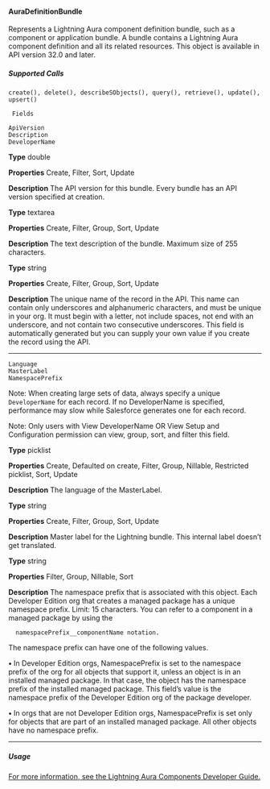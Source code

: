 #### AuraDefinitionBundle

Represents a Lightning Aura component definition bundle, such as a component or application bundle. A bundle contains a Lightning
Aura component definition and all its related resources. This object is available in API version 32.0 and later.

##### Supported Calls
```
create(), delete(), describeSObjects(), query(), retrieve(), update(), upsert()

 Fields

```
```
ApiVersion
Description
DeveloperName

```

**Type**
double

**Properties**
Create, Filter, Sort, Update

**Description**
The API version for this bundle. Every bundle has an API version specified at
creation.

**Type**
textarea

**Properties**
Create, Filter, Group, Sort, Update

**Description**
The text description of the bundle. Maximum size of 255 characters.

**Type**
string

**Properties**
Create, Filter, Group, Sort, Update

**Description**
The unique name of the record in the API. This name can contain only underscores
and alphanumeric characters, and must be unique in your org. It must begin with
a letter, not include spaces, not end with an underscore, and not contain two
consecutive underscores. This field is automatically generated but you can supply
your own value if you create the record using the API.


-----

```
Language
MasterLabel
NamespacePrefix

```

Note: When creating large sets of data, always specify a unique
`DeveloperName` for each record. If no DeveloperName is specified,
performance may slow while Salesforce generates one for each record.

Note: Only users with View DeveloperName OR View Setup and
Configuration permission can view, group, sort, and filter this field.

**Type**
picklist

**Properties**
Create, Defaulted on create, Filter, Group, Nillable, Restricted picklist, Sort, Update

**Description**
The language of the MasterLabel.

**Type**
string

**Properties**
Create, Filter, Group, Sort, Update

**Description**
Master label for the Lightning bundle. This internal label doesn’t get translated.

**Type**
string

**Properties**
Filter, Group, Nillable, Sort

**Description**
The namespace prefix that is associated with this object. Each Developer Edition
org that creates a managed package has a unique namespace prefix. Limit: 15
characters. You can refer to a component in a managed package by using the
```
  namespacePrefix__componentName notation.

```
The namespace prefix can have one of the following values.

**•** In Developer Edition orgs, NamespacePrefix is set to the namespace
prefix of the org for all objects that support it, unless an object is in an installed
managed package. In that case, the object has the namespace prefix of the
installed managed package. This field’s value is the namespace prefix of the
Developer Edition org of the package developer.

**•** In orgs that are not Developer Edition orgs, NamespacePrefix is set
only for objects that are part of an installed managed package. All other
objects have no namespace prefix.


-----

##### Usage

[For more information, see the Lightning Aura Components Developer Guide.](https://developer.salesforce.com/docs/atlas.en-us.254.0.lightning.meta/lightning/)
